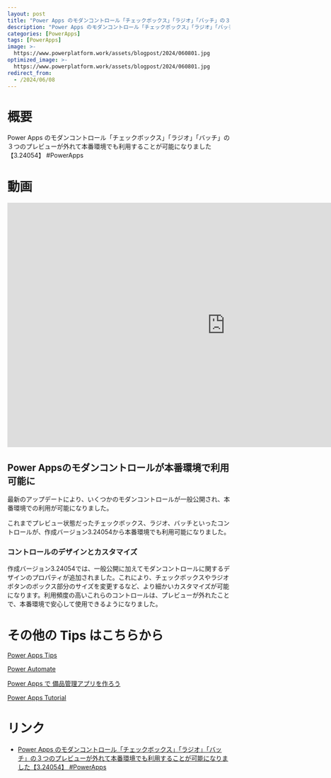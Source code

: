 ```yaml
---
layout: post
title: "Power Apps のモダンコントロール「チェックボックス」「ラジオ」「バッチ」の３つのプレビューが外れて本番環境でも利用することが可能になりました【3.24054】 #PowerApps"
description: "Power Apps のモダンコントロール「チェックボックス」「ラジオ」「バッチ」の３つのプレビューが外れて本番環境でも利用することが可能になりました【3.24054】 #PowerAppsを動画で分かりやすく解説"
categories: [PowerApps]
tags: [PowerApps]
image: >-
  https://www.powerplatform.work/assets/blogpost/2024/060801.jpg
optimized_image: >-
  https://www.powerplatform.work/assets/blogpost/2024/060801.jpg
redirect_from:
  - /2024/06/08
---
```



#  概要

Power Apps のモダンコントロール「チェックボックス」「ラジオ」「バッチ」の３つのプレビューが外れて本番環境でも利用することが可能になりました【3.24054】 #PowerApps


# 動画

<iframe width="983" height="553" src="https://www.youtube.com/embed/vpkYry8CqwA" title="YouTube video player" frameborder="0" allow="accelerometer; autoplay; clipboard-write; encrypted-media; gyroscope; picture-in-picture" allowfullscreen></iframe>



## Power Appsのモダンコントロールが本番環境で利用可能に

最新のアップデートにより、いくつかのモダンコントロールが一般公開され、本番環境での利用が可能になりました。

これまでプレビュー状態だったチェックボックス、ラジオ、バッチといったコントロールが、作成バージョン3.24054から本番環境でも利用可能になりました。

### コントロールのデザインとカスタマイズ

作成バージョン3.24054では、一般公開に加えてモダンコントロールに関するデザインのプロパティが追加されました。これにより、チェックボックスやラジオボタンのボックス部分のサイズを変更するなど、より細かいカスタマイズが可能になります。利用頻度の高いこれらのコントロールは、プレビューが外れたことで、本番環境で安心して使用できるようになりました。



# その他の Tips はこちらから

[Power Apps Tips](https://www.youtube.com/watch?v=VrAQf3JQ7yM&list=PLVhFi1fb3DqakSLVMn22DDcySXh9jtzi- )


[Power Automate](https://www.youtube.com/watch?v=-YnJYT0ASEM&list=PLVhFi1fb3Dqbzic6GieqnLFgD3aTj-eHA)


[Power Apps で 備品管理アプリを作ろう](https://www.youtube.com/playlist?list=PLVhFi1fb3DqZM3HKb8Hea6XEL96990Fyn)


[Power Apps Tutorial](https://www.youtube.com/playlist?list=PLVhFi1fb3DqalxpL974VvAJvV4iWoSbe_)


# リンク


- [Power Apps のモダンコントロール「チェックボックス」「ラジオ」「バッチ」の３つのプレビューが外れて本番環境でも利用することが可能になりました【3.24054】 #PowerApps](https://www.youtube.com/watch?v=vpkYry8CqwA)

